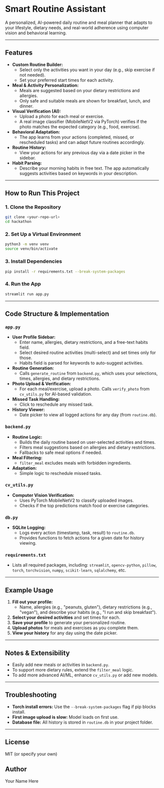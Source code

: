 # Smart Routine Assistant

A personalized, AI-powered daily routine and meal planner that adapts to your lifestyle, dietary needs, and real-world adherence using computer vision and behavioral learning.

---

## Features

- **Custom Routine Builder:**
  - Select only the activities you want in your day (e.g., skip exercise if not needed).
  - Set your preferred start times for each activity.
- **Meal & Activity Personalization:**
  - Meals are suggested based on your dietary restrictions and allergies.
  - Only safe and suitable meals are shown for breakfast, lunch, and dinner.
- **Visual Verification (AI):**
  - Upload a photo for each meal or exercise.
  - A real image classifier (MobileNetV2 via PyTorch) verifies if the photo matches the expected category (e.g., food, exercise).
- **Behavioral Adaptation:**
  - The app learns from your actions (completed, missed, or rescheduled tasks) and can adapt future routines accordingly.
- **Routine History:**
  - View your actions for any previous day via a date picker in the sidebar.
- **Habit Parsing:**
  - Describe your morning habits in free text. The app automatically suggests activities based on keywords in your description.

---

## How to Run This Project

### 1. **Clone the Repository**
```bash
git clone <your-repo-url>
cd hackathon
```

### 2. **Set Up a Virtual Environment**
```bash
python3 -m venv venv
source venv/bin/activate
```

### 3. **Install Dependencies**
```bash
pip install -r requirements.txt --break-system-packages
```

### 4. **Run the App**
```bash
streamlit run app.py
```

---

## Code Structure & Implementation

### `app.py`  
- **User Profile Sidebar:**
  - Enter name, allergies, dietary restrictions, and a free-text habits field.
  - Select desired routine activities (multi-select) and set times only for those.
  - Habits field is parsed for keywords to auto-suggest activities.
- **Routine Generation:**
  - Calls `generate_routine` from `backend.py`, which uses your selections, times, allergies, and dietary restrictions.
- **Photo Upload & Verification:**
  - For each meal/exercise, upload a photo. Calls `verify_photo` from `cv_utils.py` for AI-based validation.
- **Missed Task Handling:**
  - Click to reschedule any missed task.
- **History Viewer:**
  - Date picker to view all logged actions for any day (from `routine.db`).

### `backend.py`
- **Routine Logic:**
  - Builds the daily routine based on user-selected activities and times.
  - Filters meal suggestions based on allergies and dietary restrictions.
  - Fallbacks to safe meal options if needed.
- **Meal Filtering:**
  - `filter_meal` excludes meals with forbidden ingredients.
- **Adaptation:**
  - Simple logic to reschedule missed tasks.

### `cv_utils.py`
- **Computer Vision Verification:**
  - Uses PyTorch MobileNetV2 to classify uploaded images.
  - Checks if the top predictions match food or exercise categories.

### `db.py`
- **SQLite Logging:**
  - Logs every action (timestamp, task, result) to `routine.db`.
  - Provides functions to fetch actions for a given date for history viewing.

### `requirements.txt`
- Lists all required packages, including: `streamlit`, `opencv-python`, `pillow`, `torch`, `torchvision`, `numpy`, `scikit-learn`, `sqlalchemy`, etc.

---

## Example Usage

1. **Fill out your profile:**
   - Name, allergies (e.g., "peanuts, gluten"), dietary restrictions (e.g., "vegan"), and describe your habits (e.g., "I run and skip breakfast").
2. **Select your desired activities** and set times for each.
3. **Save your profile** to generate your personalized routine.
4. **Upload photos** for meals and exercises as you complete them.
5. **View your history** for any day using the date picker.

---

## Notes & Extensibility
- Easily add new meals or activities in `backend.py`.
- To support more dietary rules, extend the `filter_meal` logic.
- To add more advanced AI/ML, enhance `cv_utils.py` or add new models.

---

## Troubleshooting
- **Torch install errors:** Use the `--break-system-packages` flag if pip blocks install.
- **First image upload is slow:** Model loads on first use.
- **Database file:** All history is stored in `routine.db` in your project folder.

---

## License
MIT (or specify your own)

## Author
Your Name Here
